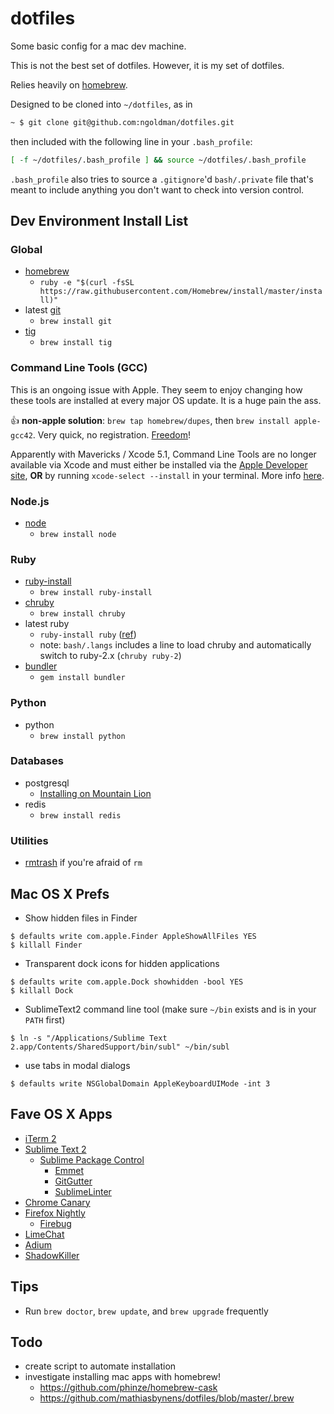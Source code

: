 # dotfiles

Some basic config for a mac dev machine.

This is not the best set of dotfiles. However, it is my set of dotfiles.

Relies heavily on [homebrew](https://github.com/mxcl/homebrew).

Designed to be cloned into `~/dotfiles`, as in

```sh
~ $ git clone git@github.com:ngoldman/dotfiles.git
```

then included with the following line in your `.bash_profile`:

```sh
[ -f ~/dotfiles/.bash_profile ] && source ~/dotfiles/.bash_profile
```

`.bash_profile` also tries to source a `.gitignore`'d `bash/.private` file that's meant to include anything you don't want to check into version control.

## Dev Environment Install List

### Global

* [homebrew](https://github.com/mxcl/homebrew/wiki/installation)
  * `ruby -e "$(curl -fsSL https://raw.githubusercontent.com/Homebrew/install/master/install)"`
* latest [git](http://git-scm.com)
  * `brew install git`
* [tig](http://jonas.nitro.dk/tig)
  * `brew install tig`

### Command Line Tools (GCC)

This is an ongoing issue with Apple. They seem to enjoy changing how these tools are installed at every major OS update. It is a huge pain the ass.

:+1: **non-apple solution**: `brew tap homebrew/dupes`, then `brew install apple-gcc42`. Very quick, no registration. [Freedom](http://cdn.memegenerator.net/instances/400x/35280005.jpg)!

Apparently with Mavericks / Xcode 5.1, Command Line Tools are no longer available via Xcode and must either be installed via the [Apple Developer site](https://developer.apple.com/downloads/index.action?=command%20line%20tools), **OR** by running `xcode-select --install` in your terminal. More info [here](http://stackoverflow.com/questions/9329243/xcode-4-4-command-line-tools).

### Node.js

* [node](http://nodejs.org)
  * `brew install node`

### Ruby

* [ruby-install](https://github.com/postmodern/ruby-install)
  * `brew install ruby-install`
* [chruby](https://github.com/postmodern/chruby)
  * `brew install chruby`
* latest ruby
  * `ruby-install ruby` ([ref](https://github.com/postmodern/ruby-install#synopsis))
  * note: `bash/.langs` includes a line to load chruby and automatically switch to ruby-2.x (`chruby ruby-2`)
* [bundler](http://gembundler.com)
  * `gem install bundler`

### Python

* python
  * `brew install python`

### Databases

* postgresql
  * [Installing on Mountain Lion](https://coderwall.com/p/1mni7w)
* redis
  * `brew install redis`

### Utilities

* [rmtrash](http://www.nightproductions.net/cli.htm) if you're afraid of `rm`


## Mac OS X Prefs

* Show hidden files in Finder

```
$ defaults write com.apple.Finder AppleShowAllFiles YES
$ killall Finder
```

* Transparent dock icons for hidden applications

```
$ defaults write com.apple.Dock showhidden -bool YES
$ killall Dock
```

* SublimeText2 command line tool (make sure `~/bin` exists and is in your `PATH` first)

```
$ ln -s "/Applications/Sublime Text 2.app/Contents/SharedSupport/bin/subl" ~/bin/subl
```

* use tabs in modal dialogs

```
$ defaults write NSGlobalDomain AppleKeyboardUIMode -int 3
```

## Fave OS X Apps

* [iTerm 2](http://www.iterm2.com/)
* [Sublime Text 2](http://www.sublimetext.com/2)
  * [Sublime Package Control](http://wbond.net/sublime_packages/package_control)
    * [Emmet](https://github.com/sergeche/emmet-sublime)
    * [GitGutter](https://github.com/jisaacks/GitGutter)
    * [SublimeLinter](https://github.com/SublimeLinter/SublimeLinter)
* [Chrome Canary](https://tools.google.com/dlpage/chromesxs/)
* [Firefox Nightly](http://nightly.mozilla.org/)
  * [Firebug](http://getfirebug.com/)
* [LimeChat](http://limechat.net/mac/)
* [Adium](http://adium.im/)
* [ShadowKiller](http://unsanity.com/haxies/shadowkiller/)

## Tips

* Run `brew doctor`, `brew update`, and `brew upgrade` frequently

## Todo

* create script to automate installation
* investigate installing mac apps with homebrew!
  * https://github.com/phinze/homebrew-cask
  * https://github.com/mathiasbynens/dotfiles/blob/master/.brew

